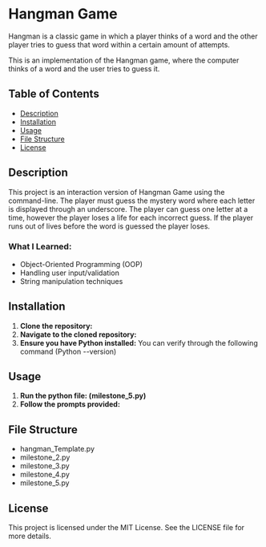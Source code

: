 # Hangman Game

Hangman is a classic game in which a player thinks of a word and the other player tries to guess that word within a certain amount of attempts.

This is an implementation of the Hangman game, where the computer thinks of a word and the user tries to guess it. 

## Table of Contents

- [Description](#description)
- [Installation](#installation)
- [Usage](#usage)
- [File Structure](#file-structure)
- [License](#license)

## Description

This project is an interaction version of Hangman Game using the command-line.
The player must guess the mystery word where each letter is displayed through an underscore.
The player can guess one letter at a time, however the player loses a life for each incorrect guess.
If the player runs out of lives before the word is guessed the player loses.

### What I Learned:

- Object-Oriented Programming (OOP)
- Handling user input/validation
- String manipulation techniques

## Installation

1. **Clone the repository:**
2. **Navigate to the cloned repository:**
3. **Ensure you have Python installed:** You can verify through the following command (Python --version)

## Usage

1. **Run the python file: (milestone_5.py)**
2. **Follow the prompts provided:**

## File Structure

- hangman_Template.py
- milestone_2.py
- milestone_3.py
- milestone_4.py
- milestone_5.py

## License

This project is licensed under the MIT License. See the LICENSE file for more details.
